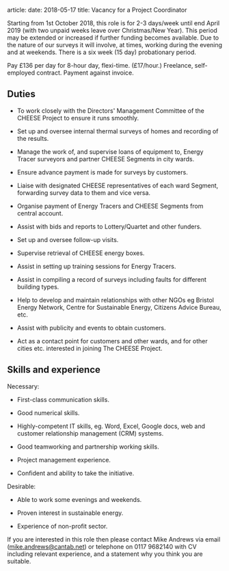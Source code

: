 article:
date: 2018-05-17
title: Vacancy for a Project Coordinator

Starting from 1st October 2018, this role is for 2-3 days/week until end
April 2019 (with two unpaid weeks leave over Christmas/New Year). This period
may be extended or increased if further funding becomes available. Due to the
nature of our surveys it will involve, at times, working during the evening and
at weekends. There is a six week (15 day) probationary period.

Pay £136 per day for 8-hour day, flexi-time. (£17/hour.) Freelance,
self-employed contract. Payment against invoice.

## Duties

  - To work closely with the Directors' Management Committee of the CHEESE
    Project to ensure it runs smoothly.

  - Set up and oversee internal thermal surveys of homes and recording of the
    results.

  - Manage the work of, and supervise loans of equipment to, Energy Tracer
    surveyors and partner CHEESE Segments in city wards.

  - Ensure advance payment is made for surveys by customers.

  - Liaise with designated CHEESE representatives of each ward Segment,
    forwarding survey data to them and vice versa.

  - Organise payment of Energy Tracers and CHEESE Segments from central account.

  - Assist with bids and reports to Lottery/Quartet and other funders.

  - Set up and oversee follow-up visits.

  - Supervise retrieval of CHEESE energy boxes.

  - Assist in setting up training sessions for Energy Tracers.

  - Assist in compiling a record of surveys including faults for different building types.

  - Help to develop and maintain relationships with other NGOs eg Bristol
    Energy Network, Centre for Sustainable Energy, Citizens Advice Bureau, etc.

  - Assist with publicity and events to obtain customers.

  - Act as a contact point for customers and other wards, and for other cities
    etc. interested in joining The CHEESE Project.

## Skills and experience

Necessary:

  - First-class communication skills.

  - Good numerical skills.

  - Highly-competent IT skills, eg. Word, Excel, Google docs, web and customer
    relationship management (CRM) systems.

  - Good teamworking and partnership working skills.

  - Project management experience.

  - Confident and ability to take the initiative.

Desirable:

  - Able to work some evenings and weekends.

  - Proven interest in sustainable energy.

  - Experience of non-profit sector.

If you are interested in this role then please contact Mike Andrews via email
([mike.andrews@cantab.net](mailto:mike.andrews@cantab.net)) or telephone on
0117 9682140 with CV including relevant experience, and a statement why you
think you are suitable.
